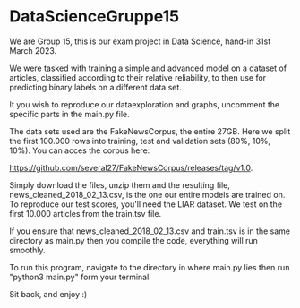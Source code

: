 # DataScienceGruppe15

We are Group 15, this is our exam project in Data Science, hand-in 31st March 2023.

We were tasked with training a simple and advanced model on a dataset of articles, classified according to their relative reliability, to then use for predicting binary labels on a different data set.

It you wish to reproduce our dataexploration and graphs, uncomment the specific parts in the main.py file.

The data sets used are the FakeNewsCorpus, the entire 27GB. Here we split the first 100.000 rows into training, test and validation sets (80%, 10%, 10%). You can acces the corpus here:

https://github.com/several27/FakeNewsCorpus/releases/tag/v1.0.

Simply download the files, unzip them and the resulting file, news_cleaned_2018_02_13.csv, is the one our entire models are trained on. To reproduce our test scores, you'll need the LIAR dataset. We test on the first 10.000 articles from the train.tsv file.

If you ensure that news_cleaned_2018_02_13.csv and train.tsv is in the same directory as main.py then you compile the code, everything will run smoothly.

To run this program, navigate to the directory in where main.py lies then run "python3 main.py" form your terminal.

Sit back, and enjoy :) 
